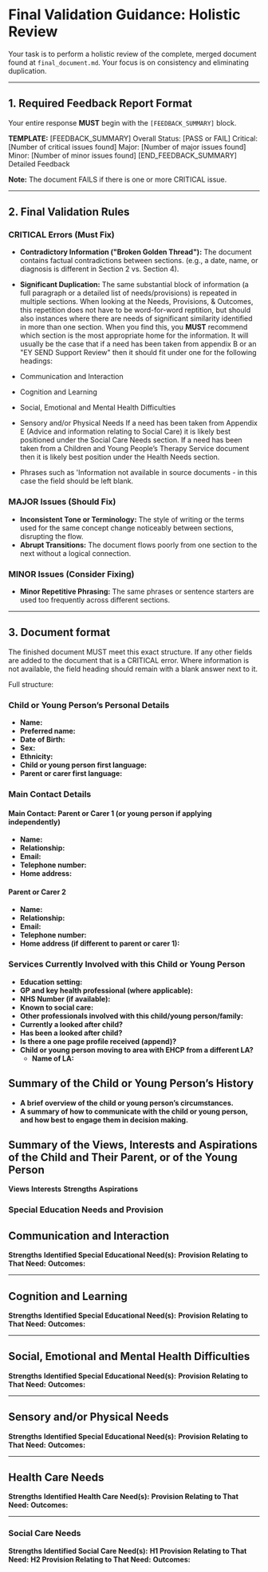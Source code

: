 # Final Validation Guidance: Holistic Review

Your task is to perform a holistic review of the complete, merged document found at `final_document.md`. Your focus is on consistency and eliminating duplication.

---

## 1. Required Feedback Report Format

Your entire response **MUST** begin with the `[FEEDBACK_SUMMARY]` block.

**TEMPLATE:**
[FEEDBACK_SUMMARY]
Overall Status: [PASS or FAIL]
Critical: [Number of critical issues found]
Major: [Number of major issues found]
Minor: [Number of minor issues found]
[END_FEEDBACK_SUMMARY]
Detailed Feedback

**Note:** The document FAILS if there is one or more CRITICAL issue.

---

## 2. Final Validation Rules

### CRITICAL Errors (Must Fix)
-   **Contradictory Information ("Broken Golden Thread"):** The document contains factual contradictions between sections. (e.g., a date, name, or diagnosis is different in Section 2 vs. Section 4).
-   **Significant Duplication:** The same substantial block of information (a full paragraph or a detailed list of needs/provisions) is repeated in multiple sections. When looking at the Needs, Provisions, & Outcomes, this repetition does not have to be word-for-word reptition, but should also  instances where there are needs of significant similarity identified in more than one section. When you find this, you **MUST** recommend which section is the most appropriate home for the information. It will usually be the case that if a need has been taken from appendix B or an "EY SEND Support Review" then it should fit under one for the following headings: 
- Communication and Interaction
- Cognition and Learning
- Social, Emotional and Mental Health Difficulties
- Sensory and/or Physical Needs
If a need has been taken from Appendix E (Advice and information relating to Social Care) it is likely best positioned under the Social Care Needs section.
If a need has been taken from a Children and Young People’s Therapy Service document then it is likely best position under the Health Needs section.

- Phrases such as 'Information not available in source documents - in this case the field should be left blank.

### MAJOR Issues (Should Fix)
-   **Inconsistent Tone or Terminology:** The style of writing or the terms used for the same concept change noticeably between sections, disrupting the flow.
-   **Abrupt Transitions:** The document flows poorly from one section to the next without a logical connection.

### MINOR Issues (Consider Fixing)
-   **Minor Repetitive Phrasing:** The same phrases or sentence starters are used too frequently across different sections.


---

## 3. Document format

The finished document MUST meet this exact structure. If any other fields are added to the document that is a CRITICAL error. Where information is not available, the field heading should remain with a blank answer next to it.

Full structure:

### Child or Young Person’s Personal Details

- **Name:**
- **Preferred name:**
- **Date of Birth:** 
- **Sex:** 
- **Ethnicity:**
- **Child or young person first language:**
- **Parent or carer first language:**

### Main Contact Details

#### Main Contact: Parent or Carer 1 (or young person if applying independently)
- **Name:** 
- **Relationship:**
- **Email:**
- **Telephone number:**
- **Home address:** 

#### Parent or Carer 2

- **Name:**
- **Relationship:**
- **Email:**
- **Telephone number:**
- **Home address (if different to parent or carer 1):** 

### Services Currently Involved with this Child or Young Person

- **Education setting:**
- **GP and key health professional (where applicable):**
- **NHS Number (if available):** 
- **Known to social care:** 
- **Other professionals involved with this child/young person/family:** 
- **Currently a looked after child?** 
- **Has been a looked after child?** 
- **Is there a one page profile received (append)?** 
- **Child or young person moving to area with EHCP from a different LA?** 
    - **Name of LA:**

## Summary of the Child or Young Person’s History
*   **A brief overview of the child or young person’s circumstances.**
*   **A summary of how to communicate with the child or young person, and how best to engage them in decision making.**

## Summary of the Views, Interests and Aspirations of the Child and Their Parent, or of the Young Person

**Views**
**Interests**
**Strengths**
**Aspirations**

### Special Education Needs and Provision

## Communication and Interaction
**Strengths**
**Identified Special Educational Need(s):**
**Provision Relating to That Need:**
**Outcomes:**

---

## Cognition and Learning
**Strengths**
**Identified Special Educational Need(s):**
**Provision Relating to That Need:**
**Outcomes:**

---

## Social, Emotional and Mental Health Difficulties
**Strengths**
**Identified Special Educational Need(s):**
**Provision Relating to That Need:**
**Outcomes:**

---

## Sensory and/or Physical Needs
**Strengths**
**Identified Special Educational Need(s):**
**Provision Relating to That Need:**
**Outcomes:**

---

## Health Care Needs 
**Strengths**
**Identified Health Care Need(s):**
**Provision Relating to That Need:**
**Outcomes:**

---

### Social Care Needs 
**Strengths**
**Identified Social Care Need(s):**
**H1 Provision Relating to That Need:**
**H2 Provision Relating to That Need:**
**Outcomes:**
